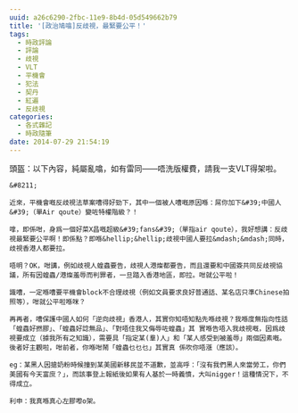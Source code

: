 ```yaml
---
uuid: a26c6290-2fbc-11e9-8b4d-05d549662b79
title: '[政治鳩噏]反歧視，最緊要公平！'
tags:
  - 時政評論
  - 評論
  - 歧視
  - VLT
  - 平機會
  - 犯法
  - 契丹
  - 紅遍
  - 反歧視
categories:
  - 各式雜記
  - 時政隨筆
date: 2014-07-29 21:54:19
---
```


頭盔：以下內容，純屬亂噏，如有雷同&mdash;&mdash;唔洗版權費，請我一支VLT得架啦。

	&#8211;

	近來，平機會嘅反歧視法草案嘈得好勁下，其中一個被人嘈嘅原因喺：屌你加下&#39;中國人&#39;（單Air qoute）變咗特權階級？！

	嗱，即係咁，身爲一個好菜X昌嘅超級&#39;fans&#39;（單指air qoute），我好想講：反歧視最緊要公平啊！即係點？即喺&hellip;&hellip;歧視中國人要拉&mdash;&mdash;同時，歧視香港人都要拉。

	唔明？OK，咁講，例如歧視人蝗蟲要告，歧視人港燦都要告，而且還要和中國簽共同反歧視協議，所有因蝗蟲/港燦羞辱而判罪者，一旦踏入香港地區，即拉。咁就公平啦！

	識嘈，一定喺嘈要平機會block不合理歧視（例如文員要求良好普通話、某名店只準Chinese拍照等），咁就公平啦喺咪？

	再再者，嘈保護中國人如何「逆向歧視」香港人，其實你知唔知點先喺歧視？我喺度無指向性話「蝗蟲好撚膠」、「蝗蟲好諗無品」、「對唔住我又侮辱咗蝗蟲」其 實喺告唔入我歧視嘅，因爲歧視要成立（據我所有之知識），需要具「指定某(羣)人」和「某人感受到被羞辱」兩個因素嘅。後者好主觀啦，咁前者，你喺咁鬧「蝗蟲乜乜乜」其實真 係吹你唔漲（應該）。

	eg：某黑人因搶奶粉時候撞到某美國新移民並不道歉，並高呼：「沒有我們黑人來當勞工，你們美國有今天富庶？」，而該事登上報紙後如果有人基於一時義憤，大叫nigger！這種情況下，不得成立。

	利申：我真喺真心左膠嚟o架。
